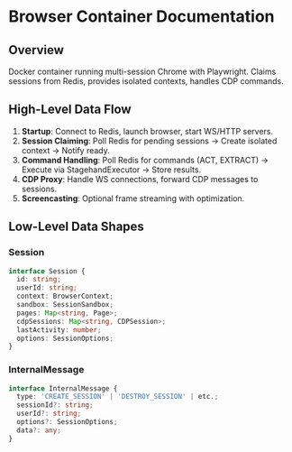 # Browser Container Documentation

## Overview

Docker container running multi-session Chrome with Playwright. Claims sessions from Redis, provides isolated contexts, handles CDP commands.

## High-Level Data Flow

1. **Startup**: Connect to Redis, launch browser, start WS/HTTP servers.
2. **Session Claiming**: Poll Redis for pending sessions → Create isolated context → Notify ready.
3. **Command Handling**: Poll Redis for commands (ACT, EXTRACT) → Execute via StagehandExecutor → Store results.
4. **CDP Proxy**: Handle WS connections, forward CDP messages to sessions.
5. **Screencasting**: Optional frame streaming with optimization.

## Low-Level Data Shapes

### Session

```ts
interface Session {
  id: string;
  userId: string;
  context: BrowserContext;
  sandbox: SessionSandbox;
  pages: Map<string, Page>;
  cdpSessions: Map<string, CDPSession>;
  lastActivity: number;
  options: SessionOptions;
}
```

### InternalMessage

```ts
interface InternalMessage {
  type: 'CREATE_SESSION' | 'DESTROY_SESSION' | etc.;
  sessionId?: string;
  userId?: string;
  options?: SessionOptions;
  data?: any;
}
```

